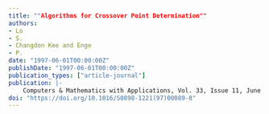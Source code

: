 ```yaml
---
title: ""Algorithms for Crossover Point Determination""
authors:
- Lo
- S.
- Changdon Kee and Enge
- P.
date: "1997-06-01T00:00:00Z"
publishDate: "1997-06-01T00:00:00Z"
publication_types: ["article-journal"]
publication: |-
    Computers & Mathematics with Applications, Vol. 33, Issue 11, June 1997, pp. 117-131
doi: "https://doi.org/10.1016/S0898-1221(97)00089-8"
---
```

